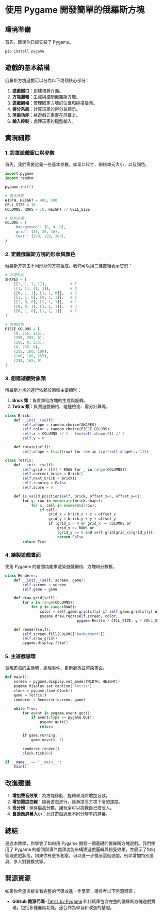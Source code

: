 # 使用 Pygame 開發簡單的俄羅斯方塊

## 環境準備

首先，確保你已經安裝了 Pygame。

```bash
pip install pygame
```

## 遊戲的基本結構

俄羅斯方塊遊戲可以分為以下幾個核心部分：

1. **遊戲窗口**：創建視覺介面。
2. **方塊邏輯**：生成與控制俄羅斯方塊。
3. **遊戲網格**：管理固定方塊的位置和碰撞檢測。
4. **得分系統**：計算玩家的得分並顯示。
5. **渲染功能**：將遊戲元素畫在屏幕上。
6. **輸入控制**：處理玩家的鍵盤輸入。

## 實現細節

### 1. 設置遊戲窗口與參數

首先，我們需要定義一些基本參數，如窗口尺寸、網格單元大小，以及顏色。

```python
import pygame
import random

pygame.init()

# 基本參數
WIDTH, HEIGHT = 400, 600
CELL_SIZE = 30
COLUMNS, ROWS = 10, HEIGHT // CELL_SIZE

# 顏色定義
COLORS = {
    'background': (0, 0, 0),
    'grid': (30, 30, 30),
    'text': (200, 200, 200),
}
```

### 2. 定義俄羅斯方塊的形狀與顏色

俄羅斯方塊由不同形狀的方塊組成，我們可以用二維數組表示它們：

```python
# 方塊形狀
SHAPES = [
    [[1, 1, 1, 1]],           # I
    [[1, 1], [1, 1]],         # O
    [[0, 1, 1], [1, 1, 0]],   # S
    [[1, 1, 0], [0, 1, 1]],   # Z
    [[1, 0, 0], [1, 1, 1]],   # L
    [[0, 0, 1], [1, 1, 1]],   # J
    [[0, 1, 0], [1, 1, 1]]    # T
]

# 方塊顏色
PIECE_COLORS = [
    (0, 255, 255),
    (255, 255, 0),
    (255, 0, 255),
    (0, 255, 0),
    (255, 100, 100),
    (100, 100, 255),
    (255, 165, 0)
]
```

### 3. 創建遊戲對象類

俄羅斯方塊的運行依賴於兩個主要類別：

1. **Brick 類**：負責單個方塊的生成與旋轉。
2. **Tetris 類**：負責遊戲網格、碰撞檢測、得分計算等。

```python
class Brick:
    def __init__(self):
        self.shape = random.choice(SHAPES)
        self.color = random.choice(PIECE_COLORS)
        self.x = COLUMNS // 2 - len(self.shape[0]) // 2
        self.y = 0

    def rotate(self):
        self.shape = [list(row) for row in zip(*self.shape[::-1])]

class Tetris:
    def __init__(self):
        self.grid = [[0] * ROWS for _ in range(COLUMNS)]
        self.current_brick = Brick()
        self.next_brick = Brick()
        self.running = False
        self.score = 0

    def is_valid_position(self, brick, offset_x=0, offset_y=0):
        for y, row in enumerate(brick.shape):
            for x, cell in enumerate(row):
                if cell:
                    grid_x = brick.x + x + offset_x
                    grid_y = brick.y + y + offset_y
                    if (grid_x < 0 or grid_x >= COLUMNS or
                        grid_y >= ROWS or
                        (grid_y >= 0 and self.grid[grid_x][grid_y])):
                        return False
        return True
```

### 4. 繪製遊戲畫面

使用 Pygame 的繪圖功能來渲染遊戲網格、方塊和分數框。

```python
class Renderer:
    def __init__(self, screen, game):
        self.screen = screen
        self.game = game

    def draw_grid(self):
        for x in range(COLUMNS):
            for y in range(ROWS):
                color = self.game.grid[x][y] if self.game.grid[x][y] else COLORS['grid']
                pygame.draw.rect(self.screen, color,
                                 pygame.Rect(x * CELL_SIZE, y * CELL_SIZE, CELL_SIZE, CELL_SIZE))

    def render(self):
        self.screen.fill(COLORS['background'])
        self.draw_grid()
        pygame.display.flip()
```

### 5. 主遊戲循環

實現遊戲的主循環，處理事件、更新狀態並渲染畫面。

```python
def main():
    screen = pygame.display.set_mode((WIDTH, HEIGHT))
    pygame.display.set_caption("Tetris")
    clock = pygame.time.Clock()
    game = Tetris()
    renderer = Renderer(screen, game)

    while True:
        for event in pygame.event.get():
            if event.type == pygame.QUIT:
                pygame.quit()
                return

        if game.running:
            game.move(0, 1)

        renderer.render()
        clock.tick(60)

if __name__ == "__main__":
    main()
```

## 改進建議

1. **增加聲音效果**：為方塊移動、旋轉和消除增加音效。
2. **增加難度曲線**：隨著遊戲進行，逐漸提高方塊下落的速度。
3. **高分榜**：保存最高分數，讓玩家可以挑戰自己或他人。
4. **自適應屏幕大小**：允許遊戲適應不同分辨率的屏幕。

## 總結

通過本教學，你學會了如何用 Pygame 開發一個基礎的俄羅斯方塊遊戲。我們使用了 Pygame 的繪圖與事件處理功能來構建遊戲邏輯與視覺效果，並展示了如何管理遊戲狀態。如果你有更多創意，可以進一步擴展這個遊戲，例如增加特別道具、多人對戰模式等。

## 開源資源

如果你希望直接查看完整的代碼或進一步學習，請參考以下開源資源：

- **GitHub 開源代碼** - [Tetris by Pygame](https://github.com/your-repo/tetris-pygame)
  此代碼庫包含完整的俄羅斯方塊遊戲實現，包括多種進階功能，適合作為學習和改進的基礎。

